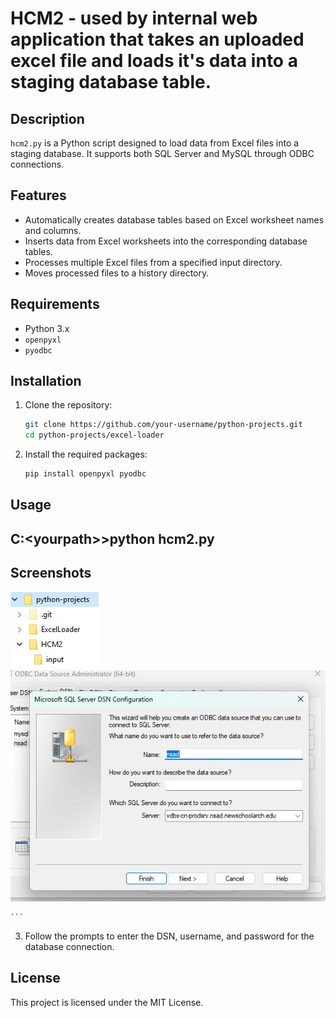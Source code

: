 # HCM2 - used by internal web application that takes an uploaded excel file and loads it's data into a staging database table.  

## Description
`hcm2.py` is a Python script designed to load data from Excel files into a staging database. It supports both SQL Server and MySQL through ODBC connections.

## Features
- Automatically creates database tables based on Excel worksheet names and columns.
- Inserts data from Excel worksheets into the corresponding database tables.
- Processes multiple Excel files from a specified input directory.
- Moves processed files to a history directory.

## Requirements
- Python 3.x
- `openpyxl`
- `pyodbc`

## Installation
1. Clone the repository:
    ```bash
    git clone https://github.com/your-username/python-projects.git
    cd python-projects/excel-loader
    ```

2. Install the required packages:
    ```bash
    pip install openpyxl pyodbc
    ```

## Usage
## C:\<yourpath>\>python hcm2.py
## Screenshots
![Directory structure](../z_images/folders2.jpg)
![ODBC SQL Server](../z_images/odbcconfig.jpg)

    ```

3. Follow the prompts to enter the DSN, username, and password for the database connection.

## License
This project is licensed under the MIT License.
